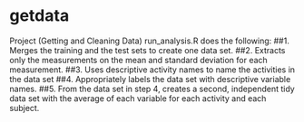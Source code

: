 # getdata
Project (Getting and Cleaning Data)
run_analysis.R does the following: 
##1. Merges the training and the test sets to create one data set.
##2. Extracts only the measurements on the mean and standard deviation for each measurement. 
##3. Uses descriptive activity names to name the activities in the data set
##4. Appropriately labels the data set with descriptive variable names. 
##5. From the data set in step 4, creates a second, independent tidy data set with the average of each variable for each activity and each subject.
